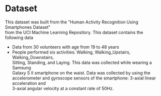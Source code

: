 # Dataset
This dataset was built from the "Human Activity Recognition Using Smartphones Dataset"  
from the UCI Machine Learning Repository. This dataset contains the following data
- Data from 30 volunteers with age from 19 to 48 years
- People performed six activities: Walking, Walking_Upstairs, Walking_Downstairs,  
  Sitting, Standing, and Laying. This data was collected while wearing a Samsung  
  Galaxy S II smartphone on the waist. Data was collected by using the accelerometer
  and gyroscope sensors of the smartphone: 3-axial linear acceleration and  
  3-axial angular velocity at a constant rate of 50Hz.
